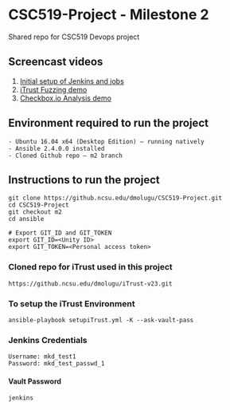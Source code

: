# CSC519-Project - Milestone 2
Shared repo for CSC519 Devops project

## Screencast videos
1. [Initial setup of Jenkins and jobs](https://youtu.be/imblg5dbplI)
2. [iTrust Fuzzing demo](https://youtu.be/6xCsl53w4ZM)
3. [Checkbox.io Analysis demo](https://youtu.be/aLI4A-pZERQ)

## Environment required to run the project
    - Ubuntu 16.04 x64 (Desktop Edition) – running natively
    - Ansible 2.4.0.0 installed
    - Cloned Github repo – m2 branch
    
## Instructions to run the project
    git clone https://github.ncsu.edu/dmolugu/CSC519-Project.git
    cd CSC519-Project
    git checkout m2   
    cd ansible

    # Export GIT_ID and GIT_TOKEN
    export GIT_ID=<Unity ID>
    export GIT_TOKEN=<Personal access token>

### Cloned repo for iTrust used in this project
    https://github.ncsu.edu/dmolugu/iTrust-v23.git
    
### To setup the iTrust Environment
    ansible-playbook setupiTrust.yml -K --ask-vault-pass

### Jenkins Credentials
    Username: mkd_test1
    Password: mkd_test_passwd_1

#### Vault Password
    jenkins